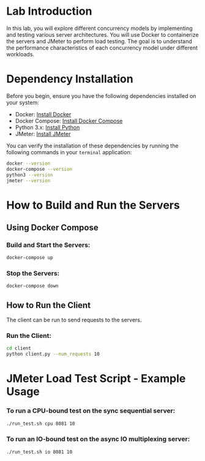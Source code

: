# Lab Introduction

In this lab, you will explore different concurrency models by implementing and testing various server architectures. You will use Docker to containerize the servers and JMeter to perform load testing. The goal is to understand the performance characteristics of each concurrency model under different workloads.

# Dependency Installation

Before you begin, ensure you have the following dependencies installed on your system:

- Docker: [Install Docker](https://docs.docker.com/get-docker/)
- Docker Compose: [Install Docker Compose](https://docs.docker.com/compose/install/)
- Python 3.x: [Install Python](https://www.python.org/downloads/)
- JMeter: [Install JMeter](https://jmeter.apache.org/download_jmeter.cgi)

You can verify the installation of these dependencies by running the following commands in your `terminal` application:

```sh
docker --version
docker-compose --version
python3 --version
jmeter --version
```

# How to Build and Run the Servers

## Using Docker Compose

### Build and Start the Servers:
```bash
docker-compose up
```

### Stop the Servers:
```bash
docker-compose down
```

## How to Run the Client
The client can be run to send requests to the servers.

### Run the Client:
```bash
cd client
python client.py --num_requests 10
```




# JMeter Load Test Script - Example Usage

### To run a CPU-bound test on the sync sequential server:
```bash
./run_test.sh cpu 8081 10
```

### To run an IO-bound test on the async IO multiplexing server:
```bash
./run_test.sh io 8081 10
```
